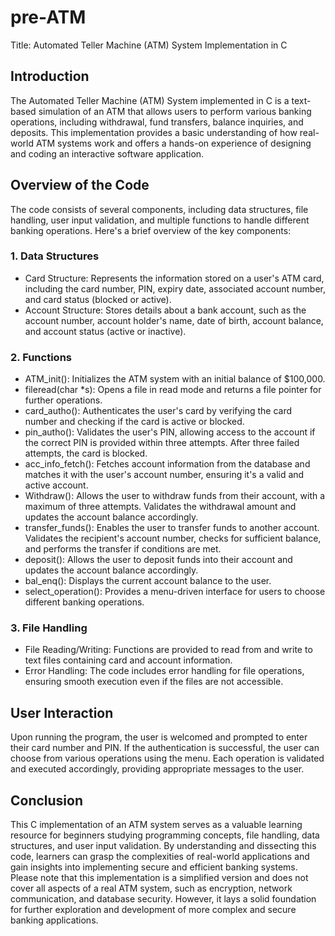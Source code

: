 # pre-ATM
Title: Automated Teller Machine (ATM) System Implementation in C
## Introduction
The Automated Teller Machine (ATM) System implemented in C is a text-based simulation of an ATM that allows users to perform various banking operations, including withdrawal, fund transfers, balance inquiries, and deposits. This implementation provides a basic understanding of how real-world ATM systems work and offers a hands-on experience of designing and coding an interactive software application.
## Overview of the Code
The code consists of several components, including data structures, file handling, user input validation, and multiple functions to handle different banking operations. Here's a brief overview of the key components:
### 1. Data Structures
- Card Structure: Represents the information stored on a user's ATM card, including the card number, PIN, expiry date, associated account number, and card status (blocked or active).
- Account Structure: Stores details about a bank account, such as the account number, account holder's name, date of birth, account balance, and account status (active or inactive).
### 2. Functions
- ATM_init(): Initializes the ATM system with an initial balance of $100,000.
- fileread(char *s): Opens a file in read mode and returns a file pointer for further operations.
- card_autho(): Authenticates the user's card by verifying the card number and checking if the card is active or blocked.
- pin_autho(): Validates the user's PIN, allowing access to the account if the correct PIN is provided within three attempts. After three failed attempts, the card is blocked.
- acc_info_fetch(): Fetches account information from the database and matches it with the user's account number, ensuring it's a valid and active account.
- Withdraw(): Allows the user to withdraw funds from their account, with a maximum of three attempts. Validates the withdrawal amount and updates the account balance accordingly.
- transfer_funds(): Enables the user to transfer funds to another account. Validates the recipient's account number, checks for sufficient balance, and performs the transfer if conditions are met.
- deposit(): Allows the user to deposit funds into their account and updates the account balance accordingly.
- bal_enq(): Displays the current account balance to the user.
- select_operation(): Provides a menu-driven interface for users to choose different banking operations.
### 3. File Handling
- File Reading/Writing: Functions are provided to read from and write to text files containing card and account information.
- Error Handling: The code includes error handling for file operations, ensuring smooth execution even if the files are not accessible.
## User Interaction
Upon running the program, the user is welcomed and prompted to enter their card number and PIN. If the authentication is successful, the user can choose from various operations using the menu. Each operation is validated and executed accordingly, providing appropriate messages to the user.
## Conclusion
This C implementation of an ATM system serves as a valuable learning resource for beginners studying programming concepts, file handling, data structures, and user input validation. By understanding and dissecting this code, learners can grasp the complexities of real-world applications and gain insights into implementing secure and efficient banking systems.
Please note that this implementation is a simplified version and does not cover all aspects of a real ATM system, such as encryption, network communication, and database security. However, it lays a solid foundation for further exploration and development of more complex and secure banking applications.
